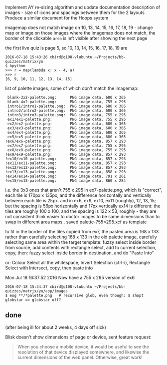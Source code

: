 


Implement AY re-sizing algorithm and update documentation
description of images - size of icons and spacings between them for the 2 layouts
Produce a similar document for the Hoops system


imagemap does not match image on 10, 13, 14, 15, 16, 17, 18, 19 - change map or image
on those images where the imagemap does not match, the border of the clickable `area` is left visible after showing the next page

the first live quiz is page 5, so 10, 13, 14, 15, 16, 17, 18, 19 are

    2016-07-18 15:43:26 cbird@q108-vlubuntu ~/Projects/bb-quizzes/matrix/yo
    $ bpython 
    >>> r = map(lambda x: x - 4, a)
    >>> r
    [6, 9, 10, 11, 12, 13, 14, 15]

list of palette images, some of which don't match the imagemap:

     blank-3x2-palette.png:      PNG image data, 680 x 365
     blank-4x2-palette.png:      PNG image data, 755 x 295
     intro1/intro1-palette.png:  PNG image data, 680 x 365
     intro2/intro2-palette.png:  PNG image data, 680 x 365
     intro3/intro3-palette.png:  PNG image data, 755 x 295
     ex1/ex1-palette.png:        PNG image data, 755 x 295
     ex2/ex2-palette.png:        PNG image data, 680 x 365
     ex3/ex3-palette.png:        PNG image data, 680 x 365
     ex4/ex4-palette.png:        PNG image data, 680 x 365
     ex5/ex5-palette.png:        PNG image data, 680 x 365
    !ex6/ex6-palette.png:        PNG image data, 857 x 293
     ex7/ex7-palette.png:        PNG image data, 755 x 295
     ex8/ex8-palette.png:        PNG image data, 755 x 295
    !ex9/ex9-palette.png:        PNG image data, 857 x 293
    !ex10/ex10-palette.png:      PNG image data, 857 x 293
    !ex11/ex11-palette.png:      PNG image data, 857 x 293
    !ex12/ex12-palette.png:      PNG image data, 857 x 293
    !ex13/ex13-palette.png:      PNG image data, 858 x 293
    !ex14/ex14-palette.png:      PNG image data, 791 x 261
    !ex15/ex15-palette.png:      PNG image data, 860 x 284

i.e. the 3x3 ones that aren't 755 x 295
in ex7-palette.png, which is "correct", each tile is 170px x 135px, and the difference horizontally and vertically between each tile is 25px.
and in ex6, ex9, ex10, ex11 (roughly), 12, 13, 15; but the spacing is 56px horizontally and 17px vertically
ex14 is different: the tiles are roughly 100 x 100, and the spacing is 122 x 53, roughly - they are not consistent
think easier to doctor images to be same dimensions than to swap in different area maps..
saved palette-755×295.xcf as template

to fit in the border of the tiles copied from ex7, the pasted area is 168 x 133
rather than carefully selecting 168 x 133 in the old palette image, carefully selecting same area within the target template:
fuzzy select inside border from source, add contents with rectangle select, add to current selection, copy, then:
fuzzy select inside border in destination, and do "Paste Into"

or: Colour Select all the whitespace, Invert Selection (ctrl-i), Rectangle Select with Intersect, copy, then paste into

Mon Jul 18 16:37:52 2016
Now have a 755 x 295 version of ex6



    2016-07-18 15:34:37 cbird@q108-vlubuntu ~/Projects/bb-quizzes/matrix/yo/app/images
    $ eog **/*palette.png   # recursive glob, even though: $ shopt globstar == globstar off?

## done

(after being ill for about 2 weeks, 4 days off sick)

Blisk doesn't show dimensions of page or device, sent feature request:
>When you choose a mobile device, it would be useful to see the resolution of that device displayed somewhere, and likewise the current dimensions of the web panel. Otherwise, great work!